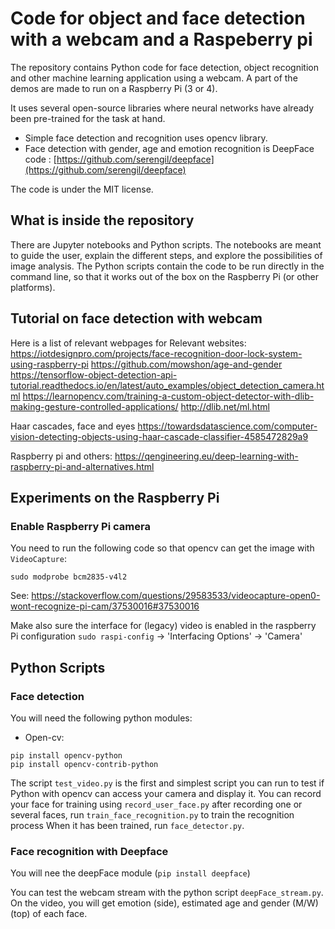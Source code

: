 # Code for object and face detection with a webcam and a Raspeberry pi

The repository contains Python code for face detection, object recognition and other machine learning application using a webcam.
A part of the demos are made to run on a Raspberry Pi (3 or 4).

It uses several open-source libraries where neural networks have already been pre-trained for the task at hand.

* Simple face detection and recognition uses opencv library.
* Face detection with gender, age and emotion recognition is DeepFace code : [https://github.com/serengil/deepface](https://github.com/serengil/deepface)

The code is under the MIT license.

## What is inside the repository

There are Jupyter notebooks and Python scripts. The notebooks are meant to guide the user, explain the different steps, and explore the possibilities of image analysis. The Python scripts contain the code to be run directly in the command line, so that it works out of the box on the Raspberry Pi (or other platforms).

## Tutorial on face detection with webcam

Here is a list of relevant webpages for
Relevant websites:
https://iotdesignpro.com/projects/face-recognition-door-lock-system-using-raspberry-pi
https://github.com/mowshon/age-and-gender
https://tensorflow-object-detection-api-tutorial.readthedocs.io/en/latest/auto_examples/object_detection_camera.html
https://learnopencv.com/training-a-custom-object-detector-with-dlib-making-gesture-controlled-applications/
http://dlib.net/ml.html

Haar cascades, face and eyes
https://towardsdatascience.com/computer-vision-detecting-objects-using-haar-cascade-classifier-4585472829a9

Raspberry pi and others:
https://qengineering.eu/deep-learning-with-raspberry-pi-and-alternatives.html

## Experiments on the Raspberry Pi

### Enable Raspberry Pi camera
You need to run the following code so that opencv can get the image with `VideoCapture`:

`sudo modprobe bcm2835-v4l2`

See:
https://stackoverflow.com/questions/29583533/videocapture-open0-wont-recognize-pi-cam/37530016#37530016

Make also sure the interface for (legacy) video is enabled in the raspberry Pi configuration `sudo raspi-config` -> 'Interfacing Options' -> 'Camera'

## Python Scripts

### Face detection
You will need the following python modules:
* Open-cv:
 ```
pip install opencv-python
pip install opencv-contrib-python
```

The script `test_video.py` is the first and simplest script you can run to test if Python with opencv can access your camera and display it.
You can record your face for training using `record_user_face.py`
after recording one or several faces, run `train_face_recognition.py` to train the recognition process
When it has been trained, run `face_detector.py`.
 
### Face recognition with Deepface

You will nee the deepFace module (`pip install deepface`)

You can test the webcam stream with the python script `deepFace_stream.py`. On the video, you will get emotion (side), estimated age and gender (M/W) (top) of each face.
